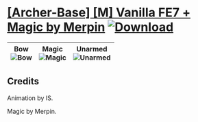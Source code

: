 # [\[Archer-Base\] \[M\] Vanilla FE7 + Magic by Merpin](https://git.io/JSVAX) [![Download](https://img.shields.io/badge/Download--red?style=social&logo=github)](https://git.io/JSVA1)

| <b>Bow</b><br/><img alt="Bow" src="https://git.io/JSVAJ"/> | <b>Magic</b><br/><img alt="Magic" src="https://git.io/JSVAk"/> | <b>Unarmed</b><br/><img alt="Unarmed" src="https://git.io/JSVAP"/> |
| :---: | :---: | :---: |

## Credits

Animation by IS.

Magic by Merpin.


